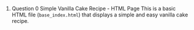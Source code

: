 1. Question 0 
Simple Vanilla Cake Recipe - HTML Page
This is a basic HTML file (`base_index.html`) that displays a simple and easy vanilla cake recipe. 